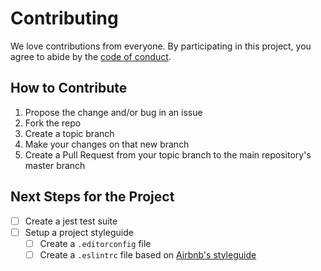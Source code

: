# Contributing

We love contributions from everyone. By participating in this project, you agree to abide by the [code of conduct].

  [code of conduct]: CODE_OF_CONDUCT.md

## How to Contribute

1. Propose the change and/or bug in an issue
2. Fork the repo
3. Create a topic branch
4. Make your changes on that new branch
5. Create a Pull Request from your topic branch to the main repository's master branch

## Next Steps for the Project

- [ ] Create a jest test suite
- [ ] Setup a project styleguide
  - [ ] Create a `.editorconfig` file
  - [ ] Create a `.eslintrc` file based on [Airbnb's styleguide](https://github.com/airbnb/javascript/tree/master/packages/eslint-config-airbnb)
